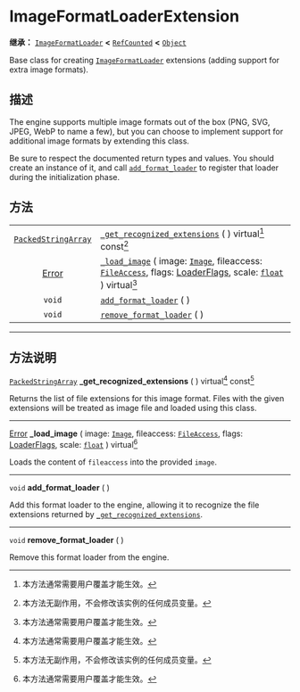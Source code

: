 <!-- ⚠ 请勿编辑本文件 ⚠ -->
<!-- 本文档使用脚本从 WeDot 引擎源码仓库生成。 -->
<!-- 生成脚本：https://github.com/WeDot-Engine/WeDot/tree/4.3/doc/tools/make_md.py； -->
<!-- 原文件：https://github.com/WeDot-Engine/WeDot/tree/4.3/doc/classes/ImageFormatLoaderExtension.xml。 -->

<div id="_class_imageformatloaderextension"></div>

# ImageFormatLoaderExtension

**继承：** [`ImageFormatLoader`](class_imageformatloader.md) **<** [`RefCounted`](class_refcounted.md) **<** [`Object`](class_object.md)

Base class for creating [`ImageFormatLoader`](class_imageformatloader.md) extensions (adding support for extra image formats).

## 描述

The engine supports multiple image formats out of the box (PNG, SVG, JPEG, WebP to name a few), but you can choose to implement support for additional image formats by extending this class.

Be sure to respect the documented return types and values. You should create an instance of it, and call [`add_format_loader`](class_imageformatloaderextension.md#class_imageformatloaderextension_method_add_format_loader) to register that loader during the initialization phase.

## 方法

|||
|:-:|:--|
| [`PackedStringArray`](class_packedstringarray.md) | [`_get_recognized_extensions`](class_imageformatloaderextension.md#class_imageformatloaderextension_private_method__get_recognized_extensions) ( ) virtual[^virtual] const[^const]                                                                                                                                    |
| [Error](#enum_@globalscope_error)                 | [`_load_image`](class_imageformatloaderextension.md#class_imageformatloaderextension_private_method__load_image) ( image: [`Image`](class_image.md), fileaccess: [`FileAccess`](class_fileaccess.md), flags: [LoaderFlags](#enum_imageformatloader_loaderflags), scale: [`float`](class_float.md) ) virtual[^virtual] |
| `void`                                            | [`add_format_loader`](class_imageformatloaderextension.md#class_imageformatloaderextension_method_add_format_loader) ( )                                                                                                                                                                                              |
| `void`                                            | [`remove_format_loader`](class_imageformatloaderextension.md#class_imageformatloaderextension_method_remove_format_loader) ( )                                                                                                                                                                                        |

<!-- rst-class:: classref-section-separator -->

---

## 方法说明

<div id="_class_imageformatloaderextension_private_method__get_recognized_extensions"></div>

[`PackedStringArray`](class_packedstringarray.md) **_get_recognized_extensions** ( ) virtual[^virtual] const[^const]<div id="class_imageformatloaderextension_private_method__get_recognized_extensions"></div>

Returns the list of file extensions for this image format. Files with the given extensions will be treated as image file and loaded using this class.

<!-- rst-class:: classref-item-separator -->

---

<div id="_class_imageformatloaderextension_private_method__load_image"></div>

[Error](#enum_@globalscope_error) **_load_image** ( image: [`Image`](class_image.md), fileaccess: [`FileAccess`](class_fileaccess.md), flags: [LoaderFlags](#enum_imageformatloader_loaderflags), scale: [`float`](class_float.md) ) virtual[^virtual]<div id="class_imageformatloaderextension_private_method__load_image"></div>

Loads the content of `fileaccess` into the provided `image`.

<!-- rst-class:: classref-item-separator -->

---

<div id="_class_imageformatloaderextension_method_add_format_loader"></div>

`void` **add_format_loader** ( )<div id="class_imageformatloaderextension_method_add_format_loader"></div>

Add this format loader to the engine, allowing it to recognize the file extensions returned by [`_get_recognized_extensions`](class_imageformatloaderextension.md#class_imageformatloaderextension_private_method__get_recognized_extensions).

<!-- rst-class:: classref-item-separator -->

---

<div id="_class_imageformatloaderextension_method_remove_format_loader"></div>

`void` **remove_format_loader** ( )<div id="class_imageformatloaderextension_method_remove_format_loader"></div>

Remove this format loader from the engine.

[^virtual]: 本方法通常需要用户覆盖才能生效。
[^const]: 本方法无副作用，不会修改该实例的任何成员变量。
[^vararg]: 本方法除了能接受在此处描述的参数外，还能够继续接受任意数量的参数。
[^constructor]: 本方法用于构造某个类型。
[^static]: 调用本方法无需实例，可直接使用类名进行调用。
[^operator]: 本方法描述的是使用本类型作为左操作数的有效运算符。
[^bitfield]: 这个值是由下列位标志构成位掩码的整数。
[^void]: 无返回值。
